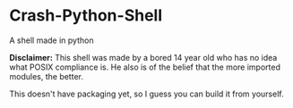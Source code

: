 # Crash-Python-Shell
A shell made in python

**Disclaimer:**
This shell was made by a bored 14 year old who has no idea what POSIX compliance is.
He also is of the belief that the more imported modules, the better.

This doesn't have packaging yet, so I guess you can build it from yourself.
